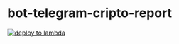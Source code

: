 # bot-telegram-cripto-report

[![deploy to lambda](https://github.com/diasandre/bot-telegram-cripto-report/actions/workflows/main.yml/badge.svg)](https://github.com/diasandre/bot-telegram-cripto-report/actions/workflows/main.yml)